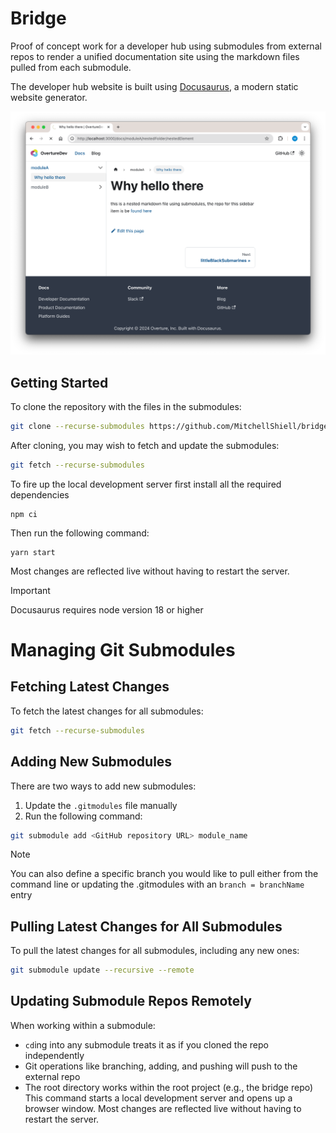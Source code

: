 # Bridge

Proof of concept work for a developer hub using submodules from external repos to render a unified documentation site using the markdown files pulled from each submodule. 

The developer hub website is built using [Docusaurus](https://docusaurus.io/), a modern static website generator.

![Preview](preview.png)

## Getting Started

To clone the repository with the files in the submodules:

```bash
git clone --recurse-submodules https://github.com/MitchellShiell/bridge.git
```

After cloning, you may wish to fetch and update the submodules:

```bash
git fetch --recurse-submodules
```

To fire up the local development server first install all the required dependencies

```
npm ci
```

Then run the following command: 

```
yarn start
```

Most changes are reflected live without having to restart the server.

> [!IMPORTANT]  
> Docusaurus requires node version 18 or higher

# Managing Git Submodules

## Fetching Latest Changes

To fetch the latest changes for all submodules:

```bash
git fetch --recurse-submodules
```

## Adding New Submodules

There are two ways to add new submodules:

1. Update the `.gitmodules` file manually
2. Run the following command:

```bash
git submodule add <GitHub repository URL> module_name
```

> [!NOTE]  
> You can also define a specific branch you would like to pull either from the command line or updating the .gitmodules with an `branch = branchName` entry

## Pulling Latest Changes for All Submodules

To pull the latest changes for all submodules, including any new ones:

```bash
git submodule update --recursive --remote
```

## Updating Submodule Repos Remotely

When working within a submodule:
- `cd`ing into any submodule treats it as if you cloned the repo independently
- Git operations like branching, adding, and pushing will push to the external repo
- The root directory works within the root project (e.g., the bridge repo)
This command starts a local development server and opens up a browser window. Most changes are reflected live without having to restart the server.
